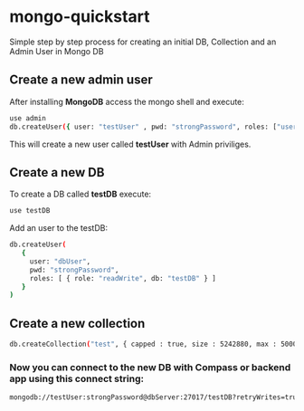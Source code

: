 # mongo-quickstart
Simple step by step process for creating an initial DB, Collection and an Admin User in Mongo DB

## Create a new admin user
After installing <b>MongoDB</b> access the mongo shell and execute:
```bash
use admin
db.createUser({ user: "testUser" , pwd: "strongPassword", roles: ["userAdminAnyDatabase", "dbAdminAnyDatabase", "readWriteAnyDatabase"]})
```
This will create a new user called <b>testUser</b> with Admin priviliges.
## Create a new DB
To create a DB called <b>testDB</b> execute:
```bash
use testDB
```
Add an user to the testDB:
```bash
db.createUser(
   {
     user: "dbUser",
     pwd: "strongPassword",
     roles: [ { role: "readWrite", db: "testDB" } ]
   }
)
```

## Create a new collection
```bash
db.createCollection("test", { capped : true, size : 5242880, max : 5000 } )
```
### Now you can connect to the new DB with Compass or backend app using this connect string:
```bash
mongodb://testUser:strongPassword@dbServer:27017/testDB?retryWrites=true&w=majority
```
